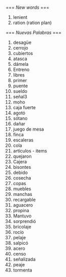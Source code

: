 === *New words* ===

1. lenient
2. ration (ration plan)

=== *Nuevas Palabras* ===

1. desagüe
2. cerrojo
3. cubiertos
4. atasca
5. dámela
6. Entreno
7. libres
8. primer
9. puente
10. sueldo
11. señal3
12. moho
13. caja fuerte
14. agotó
15. sótano
16. dañar
17. juego de mesa
18. finca
19. escaleras
20. cola
21. artículos - items
22. quejaron
23. Cajera  
24. bisontes
25. debido
26. cosecha
27. copas
28. muebles
29. manchas
30. recargable
31. aguacero
32. propina
33. Mantuvo
34. sorprendió
35. bricolaje
36. rocío
37. pelaje
38. salpicó
39. acero
40. censo
41. señalizada
42. peaje
43. tormenta
